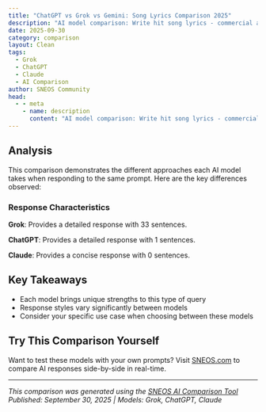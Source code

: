 ```yaml
---
title: "ChatGPT vs Grok vs Gemini: Song Lyrics Comparison 2025"
description: "AI model comparison: Write hit song lyrics - commercial appeal and creativity balance..."
date: 2025-09-30
category: comparison
layout: Clean
tags:
  - Grok
  - ChatGPT
  - Claude
  - AI Comparison
author: SNEOS Community
head:
  - - meta
    - name: description
      content: "AI model comparison: Write hit song lyrics - commercial appeal and creativity balance..."
---
```


<ChatComparison
  title="ChatGPT vs Grok vs Gemini: Song Lyrics Comparison 2025"
  prompt="Write hit song lyrics - commercial appeal and creativity balance"
  :responses='{
    "Grok": "**Song Title: \u0022Chasing Neon Dreams\u0022**\n\n*Verse 1:*  \nI\u2019m running through the city, heart racing in the night,  \nStreetlights paint my story under flickering city lights.  \nGot a fire in my chest, can\u2019t stop, won\u2019t slow,  \nDreams are calling loud, it\u2019s the only thing I know.  \n\n*Pre-Chorus:*  \nEvery step, every fall, I\u2019m breaking through the walls,  \nNo looking back, I\u2019m giving it my all.  \nThe world\u2019s a blur, but I\u2019m locked on the gleam,  \nI\u2019m chasing neon dreams, yeah, I\u2019m chasing neon dreams.  \n\n*Chorus:*  \nWe\u2019re burning bright, lighting up the sky,  \nNeon dreams, we\u2019re never saying goodbye.  \nHearts on fire, we\u2019re reaching for the stars,  \nNo matter where we go, we know who we are.  \nOh-oh-oh, chasing neon dreams,  \nOh-oh-oh, we\u2019re more than what it seems.  \n\n*Verse 2:*  \nGot a pocket full of wishes, and a beat that won\u2019t quit,  \nEvery scar\u2019s a story, every bruise a hit.  \nWe\u2019re rebels with a cause, got the rhythm in our veins,  \nTurning pain to power, breaking all the chains.  \n\n*Pre-Chorus:*  \nEvery step, every fall, I\u2019m breaking through the walls,  \nNo looking back, I\u2019m giving it my all.  \nThe world\u2019s a blur, but I\u2019m locked on the gleam,  \nI\u2019m chasing neon dreams, yeah, I\u2019m chasing neon dreams.  \n\n*Chorus:*  \nWe\u2019re burning bright, lighting up the sky,  \nNeon dreams, we\u2019re never saying goodbye.  \nHearts on fire, we\u2019re reaching for the stars,  \nNo matter where we go, we know who we are.  \nOh-oh-oh, chasing neon dreams,  \nOh-oh-oh, we\u2019re more than what it seems.  \n\n*Bridge:*  \nWhen the shadows try to pull me down,  \nI\u2019ll rise above, I\u2019ll wear my crown.  \nThe city\u2019s pulse, it\u2019s beating through me,  \nI\u2019ll shine so bright, the world will see.  \nYeah, we\u2019re unstoppable, unstoppable tonight,  \nNeon dreams are glowing, everything feels right.  \n\n*Chorus:*  \nWe\u2019re burning bright, lighting up the sky,  \nNeon dreams, we\u2019re never saying goodbye.  \nHearts on fire, we\u2019re reaching for the stars,  \nNo matter where we go, we know who we are.  \nOh-oh-oh, chasing neon dreams,  \nOh-oh-oh, we\u2019re more than what it seems.  \n\n*Outro:*  \nSo keep on running, don\u2019t ever let it fade,  \nNeon dreams are the memories we\u2019ve made.  \nThrough the highs, through the lows, we\u2019ll gleam,  \nForever chasing, forever neon dreams.  \n\n---\n\n**Why This Works for Commercial Appeal and Creativity Balance:**  \n1. **Catchy Hook:** The chorus is repetitive and easy to sing along to with \u201COh-oh-oh, chasing neon dreams,\u201D making it memorable for radio play and streaming platforms.  \n2. **Relatable Theme:** The idea of chasing dreams resonates universally, appealing to a wide audience, while \u201Cneon\u201D adds a vivid, modern imagery that stands out creatively.  \n3. **Uplifting Energy:** The tone is motivational and empowering, aligning with pop trends while the imagery of city lights and neon keeps it visually engaging for music videos or social media content.  \n4. **Versatile Production Potential:** The lyrics suggest a dynamic pop/electronic beat with builds in the chorus and bridge, fitting for dance floors or emotional ballads depending on arrangement.  \n5. **Emotional Depth with Simplicity:** The verses and bridge add personal struggle and resilience, balancing the high-energy chorus with deeper storytelling, ensuring it\u2019s not just a shallow pop track.\n\nThis song could easily fit into the pop charts alongside artists like The Weeknd, Dua Lipa, or Imagine Dragons, with its blend of dreamy visuals and driving energy.",
    "ChatGPT": "(Verse 1)  \nWoke up to the sunrise, painting skies of gold  \nChasing dreams and melodies, stories yet untold  \nHeartbeat syncs with every step, this rhythm feels so right  \nDancing through the city lights, alive inside the night  \n\n(Pre-Chorus)  \nOh, the world is calling, can you hear the sound?  \nEvery moment\u2019s magic when you\u2019re spinning \u2019round  \n\n(Chorus)  \nWe\u2019re fire in the dark, lighting up the sky  \nA spark that never dies, you and I  \nRising like the waves, unstoppable and free  \nThis is our song, our destiny  \n\n(Verse 2)  \nStreetlights flicker softly, secrets in the air  \nWhispers of tomorrow, floating everywhere  \nTake my hand and don\u2019t let go, let\u2019s fly beyond the stars  \nIn this endless story, we know just who we are  \n\n(Pre-Chorus)  \nOh, the world is calling, feel the heartbeat loud  \nTogether we\u2019re unbreakable, standing proud  \n\n(Chorus)  \nWe\u2019re fire in the dark, lighting up the sky  \nA spark that never dies, you and I  \nRising like the waves, unstoppable and free  \nThis is our song, our destiny  \n\n(Bridge)  \nEvery step we take, every leap of faith  \nWe write the pages of our fate  \nNo looking back, we\u2019re breaking through  \nThe world\u2019s a stage and the spotlight\u2019s on you  \n\n(Chorus)  \nWe\u2019re fire in the dark, lighting up the sky  \nA spark that never dies, you and I  \nRising like the waves, unstoppable and free  \nThis is our song, our destiny  \n\n(Outro)  \nWe\u2019re fire, we\u2019re fire  \nBurning higher and higher  \nThis is our song, this is our story  \nShining bright in all our glory",
    "Claude": "# \u0022Neon Dreams\u0022\n\n**[Verse 1]**\nCity lights are calling my name tonight\nDancing shadows on the street so bright\nGot my headphones on, the world fades away\nLiving for the moment, won\u0027t wait another day\n\nUsed to play it safe behind these walls\nNow I\u0027m chasing every dream that calls\nHeart is beating like a drum machine\nNothing\u0027s gonna stop this neon dream\n\n**[Pre-Chorus]**\nThey said I\u0027d never make it out alive\nBut I\u0027m electric, and I\u0027m gonna fly\n\n**[Chorus]**\nWe\u0027re burning bright like neon dreams\nNothing\u0027s ever what it seems\nTurn it up and let it go\nWe\u0027re the stars of our own show\nNeon dreams, neon dreams\nWe\u0027re unstoppable, we\u0027re free\nLight it up for all to see\nThese neon dreams\n\n**[Verse 2]**\nMirror ball reflections in your eyes\nWe\u0027re writing stories underneath the sky\nEvery scar\u0027s a lesson that we\u0027ve learned\nEvery bridge we crossed, we never burned\n\nDancing through the static and the noise\nFound my rhythm, found my voice\nHeart is beating like a drum machine\nLiving in this neon dream\n\n**[Pre-Chorus]**\nThey said we\u0027d never make it out alive\nBut we\u0027re electric, and we\u0027re gonna fly\n\n**[Chorus]**\nWe\u0027re burning bright like neon dreams\nNothing\u0027s ever what it seems\nTurn it up and let it go\nWe\u0027re the stars of our own show\nNeon dreams, neon dreams\nWe\u0027re unstoppable, we\u0027re free\nLight it up for all to see\nThese neon dreams\n\n**[Bridge]**\nWhen the morning comes and the colors fade\nWe\u0027ll remember every choice we made\nIn the darkness, we became the light\nNeon dreams burning through the night\n\n**[Final Chorus]**\nWe\u0027re burning bright like neon dreams\nNothing\u0027s ever what it seems\nTurn it up and let it go\nWe\u0027re the stars of our own show\nNeon dreams, neon dreams\nWe\u0027re unstoppable, we\u0027re free\nLight it up for all to see\nThese neon dreams\n\n**[Outro]**\nThese neon dreams\n(We\u0027re burning bright)\nThese neon dreams\n(Light up the night)"
  }'
  published-date="13:35"
/>

## Analysis

This comparison demonstrates the different approaches each AI model takes when responding to the same prompt. Here are the key differences observed:

### Response Characteristics

**Grok**: Provides a detailed response with 33 sentences. 

**ChatGPT**: Provides a detailed response with 1 sentences. 

**Claude**: Provides a concise response with 0 sentences. 

## Key Takeaways

- Each model brings unique strengths to this type of query
- Response styles vary significantly between models
- Consider your specific use case when choosing between these models

## Try This Comparison Yourself

Want to test these models with your own prompts? Visit [SNEOS.com](https://sneos.com) to compare AI responses side-by-side in real-time.

---

*This comparison was generated using the [SNEOS AI Comparison Tool](https://sneos.com)*
*Published: September 30, 2025 | Models: Grok, ChatGPT, Claude*
